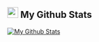 <h2><img src="https://media.giphy.com/media/cj87CxfRtrUifF3Ryk/giphy.gif" height="25"> My Github Stats</h2>

[![My Github Stats](https://github-readme-stats.vercel.app/api?username=metaacalled&theme=midnight-purple&show_icons=true&include_all_commits=true&count_private=true)](https://github-readme-stats.vercel.app/api?username=unhabilitated&theme=midnight-purple&include_all_commits=true&count_private=true)
